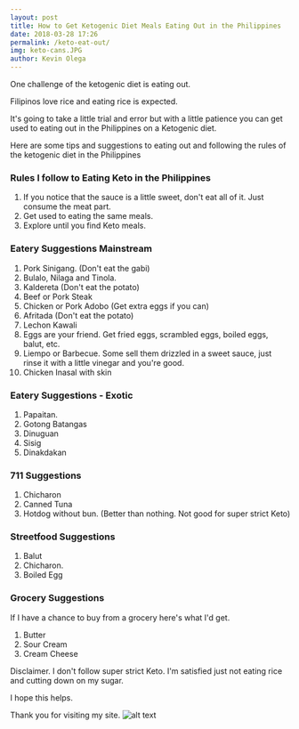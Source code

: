 ```yaml
--- 
layout: post 
title: How to Get Ketogenic Diet Meals Eating Out in the Philippines
date: 2018-03-28 17:26
permalink: /keto-eat-out/ 
img: keto-cans.JPG
author: Kevin Olega 
--- 
```




One challenge of the ketogenic diet is eating out. 

Filipinos love rice and eating rice is expected.

It's going to take a little trial and error but with a little patience you can get used to eating out in the Philippines on a Ketogenic diet.

Here are some tips and suggestions to eating out and following the rules of the ketogenic diet in the Philippines

### Rules I follow to Eating Keto in the Philippines

1. If you notice that the sauce is a little sweet, don't eat all of it. Just consume the meat part.
2. Get used to eating the same meals.
3. Explore until you find Keto meals.


### Eatery Suggestions Mainstream

1. Pork Sinigang. (Don't eat the gabi)
2. Bulalo, Nilaga and Tinola.
3. Kaldereta (Don't eat the potato)
4. Beef or Pork Steak
5. Chicken or Pork Adobo (Get extra eggs if you can)
6. Afritada (Don't eat the potato)
7. Lechon Kawali
8. Eggs are your friend. Get fried eggs, scrambled eggs, boiled eggs, balut, etc.
9. Liempo or Barbecue. Some sell them drizzled in a sweet sauce, just rinse it with a little vinegar and you're good.
10. Chicken Inasal with skin

### Eatery Suggestions - Exotic

1. Papaitan.
2. Gotong Batangas
3. Dinuguan
4. Sisig
5. Dinakdakan

### 711 Suggestions

1. Chicharon
2. Canned Tuna
3. Hotdog without bun. (Better than nothing. Not good for super strict Keto)

### Streetfood Suggestions

1. Balut
2. Chicharon.
3. Boiled Egg

### Grocery Suggestions

If I have a chance to buy from a grocery here's what I'd get.

1. Butter
2. Sour Cream
3. Cream Cheese


Disclaimer. I don't follow super strict Keto. I'm satisfied just not eating rice and cutting down on my sugar.

I hope this helps.

Thank you for visiting my site.
![alt text](https://lh3.googleusercontent.com/A-KTt7_xOHGq3S7TESkKR8hwZNHqU8OZ6sNOPcmybtykanq6kqPLsnjLMHcDtajkyzICfkeGW50Xn6YqoAFIhUPUiipJ726EL2eWGZzV5II-1Rzoaj-phLEZSooLN1yqBF6bhSgXmu4=w2400)
